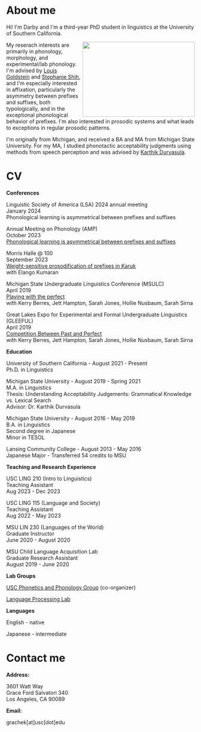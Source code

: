 # About me


Hi! I'm Darby and I'm a third-year PhD student in linguistics at the University of Southern California.

<img src="https://user-images.githubusercontent.com/65419390/151688014-919e3e26-60ea-42ac-a892-05f607015225.jpg" align="right" height="200" width="300p"/>


My reserach interests are primarily in phonology, morphology, and experimental/lab phonology. I'm advised by [Louis Goldstein](https://sail.usc.edu/~lgoldste/me/) and [Stephanie Shih](https://stephsus.github.io/), and I'm especially interested in affixation, particularly the asymmetry between prefixes and suffixes, both typologically, and in the exceptional phonological behavior of prefixes. I'm also interested in prosodic systems and what leads to exceptions in regular prosodic patterns.


I'm originally from Michigan, and received a BA and MA from Michigan State University. For my MA, I studied phonotactic acceptability judgments using methods from speech perception and was advised by [Karthik Durvasula](https://karthikdurvasula.gitlab.io/). 

# CV 

<strong>Conferences</strong>

Linguistic Society of America (LSA) 2024 annual meeting <br />
January 2024 <br />
Phonological learning is asymmetrical between prefixes and suffixes

Annual Meeting on Phonology (AMP) <br />
October 2023 <br />
[Phonological learning is asymmetrical between prefixes and suffixes](https://drive.google.com/file/d/1Ffwcph6-_mivwkdUeNPAT65QMTNZBYzx/view?usp=sharing) 

Morris Halle @ 100 <br />
September 2023 <br />
[Weight-sensitive prosodification of prefixes in Karuk](https://drive.google.com/file/d/1K-W5W7LrafS3ceQfp3nHSlKvybeCqJ4W/view?usp=sharing)
<br />
with Elango Kumaran

Michigan State Undergraduate Linguistics Conference (MSULC) <br />
April 2019 <br />
[Playing with the perfect](https://drive.google.com/file/d/1Ihi3rsP-oc1omyAZfxU9yN1x-EwEJjzk/view?usp=sharing) 
<br />
with Kerry Berres, Jett Hampton, Sarah Jones, Hollie Nusbaum, Sarah Sirna

Great Lakes Expo for Experimental and Formal Undergraduate Linguistics (GLEEFUL) <br />
April 2019 <br />
[Competition Between Past and Perfect](https://drive.google.com/file/d/1DyOmKBASTFSfxwWZTBW8aJqmAiUJL9ZO/view?usp=sharing) 
<br />
with Kerry Berres, Jett Hampton, Sarah Jones, Hollie Nusbaum, Sarah Sirna


<strong>Education</strong>

University of Southern California - August 2021 - Present <br />
Ph.D. in Linguistics

Michigan State University - August 2019 - Spring 2021 <br />
M.A. in Linguistics <br />
Thesis:  Understanding Acceptability Judgements: Grammatical Knowledge vs. Lexical Search <br />
Advisor: Dr. Karthik Durvasula

Michigan State University - August 2016 - May 2019 <br />
B.A. in Linguistics <br />
Second degree in Japanese <br />
Minor in TESOL

Lansing Community College - August 2013 - May 2016 <br />
Japanese Major - Transferred 54 credits to MSU

<strong>Teaching and Research Experience</strong>

USC LING 210 (Intro to Linguistics) <br /> 
Teaching Assistant <br />
Aug 2023 - Dec 2023

USC LING 115 (Language and Society) <br /> 
Teaching Assistant <br />
Aug 2022 - May 2023

MSU LIN 230 (Languages of the World) <br />
Graduate Instructor <br />
June 2020 - August 2020

MSU Child Language Acquisition Lab <br />
Graduate Research Assistant <br />
August 2019 - June 2020


<strong>Lab Groups</strong>

[USC Phonetics and Phonology Group](https://sites.google.com/view/uscphongroup/home?authuser=0) (co-organizer)

[Language Processing Lab](https://dornsife.usc.edu/labs/psycholinguistics/meetings/)


<strong>Languages</strong>

English -  native

Japanese - intermediate 


# Contact me

<strong>Address:</strong>

3601 Watt Way <br />
Grace Ford Salvatori 340 <br />
Los Angeles, CA 90089


<strong>Email:</strong>

grachek[at]usc[dot]edu

